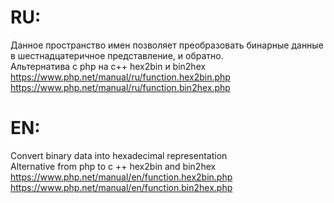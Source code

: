 # RU:<br/>
Данное пространство имен позволяет преобразовать бинарные данные в шестнадцатеричное представление, и обратно.<br/>
Альтернатива с php на c++ hex2bin и bin2hex<br/>
https://www.php.net/manual/ru/function.hex2bin.php<br/>
https://www.php.net/manual/ru/function.bin2hex.php<br/>
# EN:<br/>
Convert binary data into hexadecimal representation<br/>
Alternative from php to c ++ hex2bin and bin2hex<br/>
https://www.php.net/manual/en/function.hex2bin.php<br/>
https://www.php.net/manual/en/function.bin2hex.php<br/>
